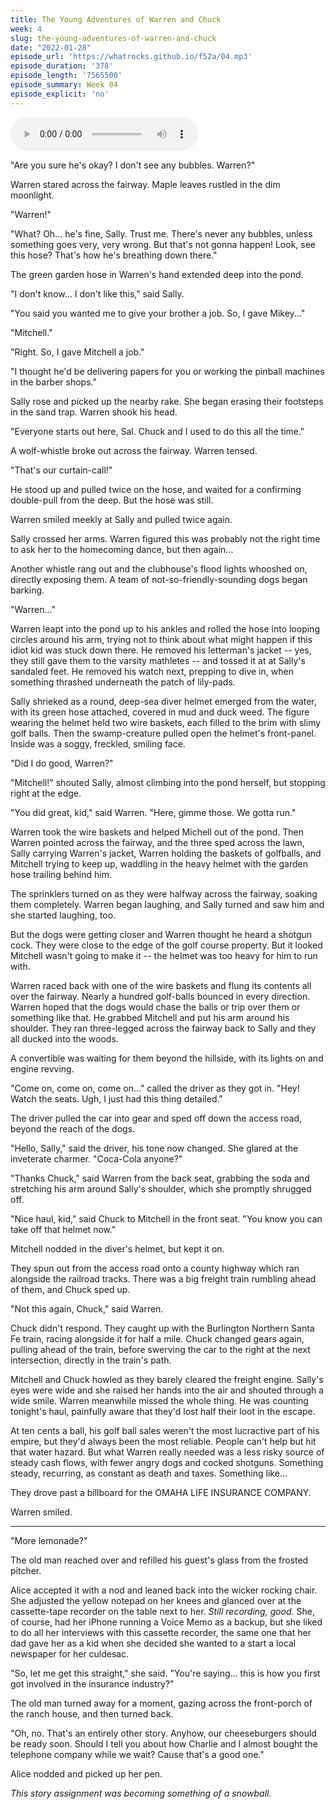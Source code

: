 ```yaml
---
title: The Young Adventures of Warren and Chuck
week: 4
slug: the-young-adventures-of-warren-and-chuck
date: "2022-01-28"
episode_url: 'https://whatrocks.github.io/f52a/04.mp3'
episode_duration: '378'
episode_length: '7565500'
episode_summary: Week 04
episode_explicit: 'no'
---
```


<audio controls="controls">
  <source type="audio/mp3" src="https://whatrocks.github.io/f52a/04.mp3"></source>
</audio>

"Are you sure he's okay? I don't see any bubbles. Warren?"

Warren stared across the fairway. Maple leaves rustled in the dim moonlight.

"Warren!"

"What? Oh... he's fine, Sally. Trust me. There's never any bubbles, unless something goes very, very wrong. But that's not gonna happen! Look, see this hose? That's how he's breathing down there."

The green garden hose in Warren's hand extended deep into the pond.

"I don't know... I don't like this," said Sally.

"You said you wanted me to give your brother a job. So, I gave Mikey..."

"Mitchell."

"Right. So, I gave Mitchell a job."

"I thought he'd be delivering papers for you or working the pinball machines in the barber shops." 

Sally rose and picked up the nearby rake. She began erasing their footsteps in the sand trap. Warren shook his head.

"Everyone starts out here, Sal. Chuck and I used to do this all the time."

A wolf-whistle broke out across the fairway. Warren tensed.

"That's our curtain-call!"

He stood up and pulled twice on the hose, and waited for a confirming double-pull from the deep. But the hose was still.

Warren smiled meekly at Sally and pulled twice again.

Sally crossed her arms. Warren figured this was probably not the right time to ask her to the homecoming dance, but then again...

Another whistle rang out and the clubhouse's flood lights whooshed on, directly exposing them. A team of not-so-friendly-sounding dogs began barking.

"Warren..."

Warren leapt into the pond up to his ankles and rolled the hose into looping circles around his arm, trying not to think about what might happen if this idiot kid was stuck down there. He removed his letterman's jacket -- yes, they still gave them to the varsity mathletes -- and tossed it at at Sally's sandaled feet. He removed his watch next, prepping to dive in, when something thrashed underneath the patch of lily-pads.

Sally shrieked as a round, deep-sea diver helmet emerged from the water, with its green hose attached, covered in mud and duck weed. The figure wearing the helmet held two wire baskets, each filled to the brim with slimy golf balls. Then the swamp-creature pulled open the helmet's front-panel. Inside was a soggy, freckled, smiling face.

"Did I do good, Warren?"

"Mitchell!" shouted Sally, almost climbing into the pond herself, but stopping right at the edge.

"You did great, kid," said Warren. "Here, gimme those. We gotta run."

Warren took the wire baskets and helped Michell out of the pond. Then Warren pointed across the fairway, and the three sped across the lawn, Sally carrying Warren's jacket, Warren holding the baskets of golfballs, and Mitchell trying to keep up, waddling in the heavy helmet with the garden hose trailing behind him.

The sprinklers turned on as they were halfway across the fairway, soaking them completely. Warren began laughing, and Sally turned and saw him and she started laughing, too. 

But the dogs were getting closer and Warren thought he heard a shotgun cock. They were close to the edge of the golf course property. But it looked Mitchell wasn't going to make it -- the helmet was too heavy for him to run with.

Warren raced back with one of the wire baskets and flung its contents all over the fairway. Nearly a hundred golf-balls bounced in every direction. Warren hoped that the dogs would chase the balls or trip over them or something like that. He grabbed Mitchell and put his arm around his shoulder. They ran three-legged across the fairway back to Sally and they all ducked into the woods.

A convertible was waiting for them beyond the hillside, with its lights on and engine revving.

"Come on, come on, come on..." called the driver as they got in. "Hey! Watch the seats. Ugh, I just had this thing detailed."

The driver pulled the car into gear and sped off down the access road, beyond the reach of the dogs.

"Hello, Sally," said the driver, his tone now changed. She glared at the inveterate charmer. "Coca-Cola anyone?"

"Thanks Chuck," said Warren from the back seat, grabbing the soda and stretching his arm around Sally's shoulder, which she promptly shrugged off.

"Nice haul, kid," said Chuck to Mitchell in the front seat. "You know you can take off that helmet now."

Mitchell nodded in the diver's helmet, but kept it on.

They spun out from the access road onto a county highway which ran alongside the railroad tracks. There was a big freight train rumbling ahead of them, and Chuck sped up.

"Not this again, Chuck," said Warren.

Chuck didn't respond. They caught up with the Burlington Northern Santa Fe train, racing alongside it for half a mile. Chuck changed gears again, pulling ahead of the train, before swerving the car to the right at the next intersection, directly in the train's path.

Mitchell and Chuck howled as they barely cleared the freight engine. Sally's eyes were wide and she raised her hands into the air and shouted through a wide smile. Warren meanwhile missed the whole thing. He was counting tonight's haul, painfully aware that they'd lost half their loot in the escape.

At ten cents a ball, his golf ball sales weren't the most lucractive part of his empire, but they'd always been the most reliable. People can't help but hit that water hazard. But what Warren really needed was a less risky source of steady cash flows, with fewer angry dogs and cocked shotguns. Something steady, recurring, as constant as death and taxes. Something like...

They drove past a billboard for the OMAHA LIFE INSURANCE COMPANY.

Warren smiled.

***

"More lemonade?" 

The old man reached over and refilled his guest's glass from the frosted pitcher.

Alice accepted it with a nod and leaned back into the wicker rocking chair. She adjusted the yellow notepad on her knees and glanced over at the cassette-tape recorder on the table next to her. *Still recording, good.* She, of course, had her iPhone running a Voice Memo as a backup, but she liked to do all her interviews with this cassette recorder, the same one that her dad gave her as a kid when she decided she wanted to a start a local newspaper for her culdesac.

"So, let me get this straight," she said. "You're saying... this is how you first got involved in the insurance industry?"

The old man turned away for a moment, gazing across the front-porch of the ranch house, and then turned back.

"Oh, no. That's an entirely other story. Anyhow, our cheeseburgers should be ready soon. Should I tell you about how Charlie and I almost bought the telephone company while we wait? Cause that's a good one."

Alice nodded and picked up her pen.

*This story assignment was becoming something of a snowball.*
